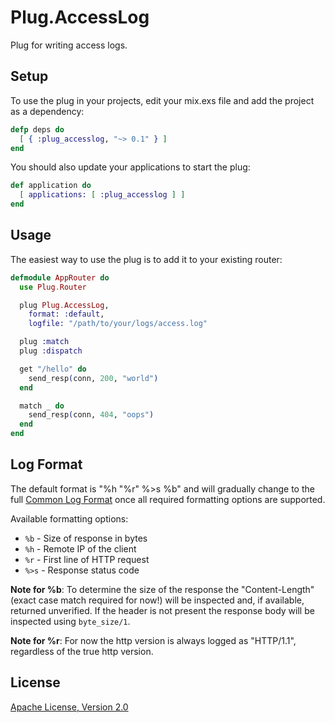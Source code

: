 # Plug.AccessLog

Plug for writing access logs.


## Setup

To use the plug in your projects, edit your mix.exs file and add the project
as a dependency:

```elixir
defp deps do
  [ { :plug_accesslog, "~> 0.1" } ]
end
```

You should also update your applications to start the plug:

```elixir
def application do
  [ applications: [ :plug_accesslog ] ]
end
```


## Usage

The easiest way to use the plug is to add it to your existing router:

```elixir
defmodule AppRouter do
  use Plug.Router

  plug Plug.AccessLog,
    format: :default,
    logfile: "/path/to/your/logs/access.log"

  plug :match
  plug :dispatch

  get "/hello" do
    send_resp(conn, 200, "world")
  end

  match _ do
    send_resp(conn, 404, "oops")
  end
end
```


## Log Format

The default format is "%h \"%r\" %>s %b" and will gradually change
to the full [Common Log Format](http://en.wikipedia.org/wiki/Common_Log_Format)
once all required formatting options are supported.

Available formatting options:

- `%b` - Size of response in bytes
- `%h` - Remote IP of the client
- `%r` - First line of HTTP request
- `%>s` - Response status code

**Note for %b**: To determine the size of the response the "Content-Length"
(exact case match required for now!) will be inspected and, if available,
returned unverified. If the header is not present the response body will be
inspected using `byte_size/1`.

**Note for %r**: For now the http version is always logged as "HTTP/1.1",
regardless of the true http version.


## License

[Apache License, Version 2.0](http://www.apache.org/licenses/LICENSE-2.0)
